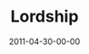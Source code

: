 ---
layout: message
category: message
series: "The Story"
title: "Lordship"
date: 2011-04-30-00-00
message_id: 669
audio: "http://s3.amazonaws.com/crossroads-media/messages/audio/thestory06.mp3"
audio-duration: "54:05"
program: "http://s3.amazonaws.com/crossroads-media/documents/04_30-05_01-11Program.pdf"
description: "Brian Tome talks about what it means to submit to the King of the story."
video: "http://s3.amazonaws.com/crossroads-media/messages/video/thestory06.mp4"
video-duration: "54:12"
yt-embed-url: "//www.youtube.com/embed/P6QA9yBE-qQ"
video-image: "http://s3.amazonaws.com/crossroads-media/images/thestory06_still.jpg"
tag: 
 - lordship
 - kingship
 - submission
 - program
explicit: false
---